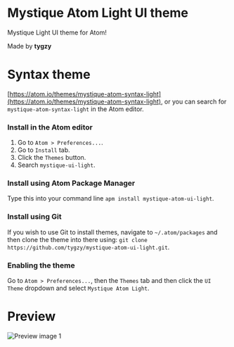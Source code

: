 # Mystique Atom Light UI theme

Mystique Light UI theme for Atom!

Made by __tygzy__

# Syntax theme

[https://atom.io/themes/mystique-atom-syntax-light](https://atom.io/themes/mystique-atom-syntax-light), or you can search for `mystique-atom-syntax-light` in the Atom editor.

### Install in the Atom editor

1. Go to `Atom > Preferences...`.
2. Go to `Install` tab.
3. Click the `Themes` button.
4. Search `mystique-ui-light`.

### Install using Atom Package Manager

Type this into your command line `apm install mystique-atom-ui-light`.

### Install using Git

If you wish to use Git to install themes, navigate to `~/.atom/packages` and then clone the theme into there using: `git clone https://github.com/tygzy/mystique-atom-ui-light.git`.

### Enabling the theme

Go to `Atom > Preferences...`, then the `Themes` tab and then click the `UI Theme` dropdown and select `Mystique Atom Light`.

# Preview

![Preview image 1](https://i.imgur.com/1Sukz0c.png)
